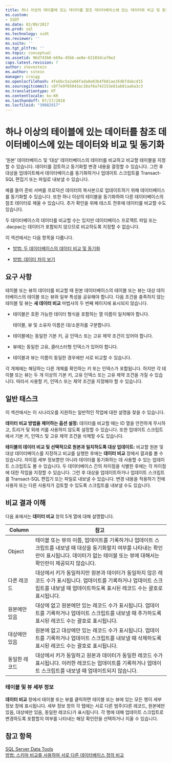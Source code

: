 ```yaml
---
title: 하나 이상의 테이블에 있는 데이터를 참조 데이터베이스에 있는 데이터와 비교 및 동기화 | Microsoft Docs
ms.custom:
- SSDT
ms.date: 02/09/2017
ms.prod: sql
ms.technology: ssdt
ms.reviewer: ''
ms.suite: ''
ms.tgt_pltfrm: ''
ms.topic: conceptual
ms.assetid: 96d743b0-b69a-45bb-ae0e-62103dca76e2
caps.latest.revision: 7
author: stevestein
ms.author: sstein
manager: craigg
ms.openlocfilehash: 4febbc5a2a66fada8e83b4fb81ae35d6fdabcd15
ms.sourcegitcommit: c8f7e9f05043ac10af8a742153e81ab81aa6a3c3
ms.translationtype: HT
ms.contentlocale: ko-KR
ms.lasthandoff: 07/17/2018
ms.locfileid: "39082917"
---
```

# <a name="compare-and-synchronize-data-in-one-or-more-tables-with-data-in-a-reference-database"></a>하나 이상의 테이블에 있는 데이터를 참조 데이터베이스에 있는 데이터와 비교 및 동기화
‘원본’ 데이터베이스 및 ‘대상’ 데이터베이스의 데이터를 비교하고 비교할 테이블을 지정할 수 있습니다. 데이터를 검토하고 동기화할 변경 내용을 결정할 수 있습니다. 그런 후 대상을 업데이트해서 데이터베이스를 동기화하거나 업데이트 스크립트를 Transact\-SQL 편집기 또는 파일로 내보낼 수 있습니다.  
  
예를 들어 준비 서버를 프로덕션 데이터의 복사본으로 업데이트하기 위해 데이터베이스를 동기화할 수 있습니다. 또한 하나 이상의 테이블을 동기화하여 다른 데이터베이스의 참조 데이터로 채울 수 있습니다. 추가 확인을 위해 테스트 전후에 데이터를 비교할 수도 있습니다.  
  
두 데이터베이스의 데이터를 비교할 수는 있지만 데이터베이스 프로젝트 파일 또는 .dacpac는 데이터가 포함되지 않으므로 비교하도록 지정할 수 없습니다.  
  
이 섹션에서는 다음 항목을 다룹니다.  
  
-   [방법: 두 데이터베이스의 데이터 비교 및 동기화](../ssdt/how-to-compare-and-synchronize-the-data-of-two-databases.md)  
  
-   [방법: 데이터 차이 보기](../ssdt/how-to-view-data-differences.md)  
  
## <a name="requirements"></a>요구 사항  
테이블 또는 뷰의 데이터를 비교할 때 원본 데이터베이스의 테이블 또는 뷰는 대상 데이터베이스의 테이블 또는 뷰와 일부 특성을 공유해야 합니다. 다음 조건을 충족하지 않는 테이블 및 뷰는 **새 데이터 비교** 마법사의 두 번째 페이지에 표시되지 않습니다.  
  
-   테이블은 호환 가능한 데이터 형식을 포함하는 열 이름이 일치해야 합니다.  
  
    테이블, 뷰 및 소유자 이름은 대/소문자를 구분합니다.  
  
-   테이블에는 동일한 기본 키, 공 인덱스 또는 고유 제약 조건이 있어야 합니다.  
  
-   뷰에는 동일한 고유, 클러스터형 인덱스가 있어야 합니다.  
  
-   테이블과 뷰는 이름이 동일한 경우에만 서로 비교할 수 있습니다.  
  
각 개체에는 해당하는 다른 개체를 확인하는 키 또는 인덱스가 포함됩니다. 하지만 각 테이블 또는 뷰는 두 개 이상의 기본 키, 고유 인덱스 또는 고유 제약 조건을 가질 수 있습니다. 따라서 사용할 키, 인덱스 또는 제약 조건을 지정해야 할 수 있습니다.  
  
## <a name="common-tasks"></a>일반 태스크  
이 섹션에서는 이 시나리오를 지원하는 일반적인 작업에 대한 설명을 찾을 수 있습니다.  
  
**데이터 비교 방법을 제어하는 옵션 설정:** 데이터를 비교할 때는 ID 열을 안전하게 무시하고, 트리거 및 외래 키를 사용하지 않도록 설정할 수 있습니다. 또한 업데이트 스크립트에서 기본 키, 인덱스 및 고유 제약 조건을 삭제할 수도 있습니다.  
  
**테이블의 데이터 비교 및 선택적으로 원본과 일치하도록 대상 업데이트:** 비교할 원본 및 대상 데이터베이스를 지정하고 비교를 실행한 후에는 **데이터 비교** 창에서 결과를 볼 수 있습니다. 차이점 세부 정보뿐만 아니라 데이터를 동기화하는 데 사용할 수 있는 업데이트 스크립트도 볼 수 있습니다. 두 데이터베이스 간의 차이점을 식별한 후에는 각 차이점에 대한 작업을 지정할 수 있습니다. 그런 후 대상을 업데이트하거나 업데이트 스크립트를 Transact\-SQL 편집기 또는 파일로 내보낼 수 있습니다. 변경 내용을 적용하기 전에 사용자 또는 다른 사용자가 검토할 수 있도록 스크립트를 내보낼 수도 있습니다.  
  
## <a name="UnderstandingDataCompareResults"></a>비교 결과 이해  
다음 표에서는 **데이터 비교** 창의 5개 열에 대해 설명합니다.  
  
|Column|참고|  
|----------|---------|  
|Object|테이블 또는 뷰의 이름, 업데이트를 기록하거나 업데이트 스크립트를 내보낼 때 대상을 동기화할지 여부를 나타내는 확인란이 표시됩니다. 데이터가 없는 테이블 또는 뷰에 대해서는 확인란이 제공되지 않습니다.|  
|다른 레코드|대상에서 키가 동일하지만 원본과 데이터가 동일하지 않은 레코드 수가 표시됩니다. 업데이트를 기록하거나 업데이트 스크립트를 내보낼 때 업데이트하도록 표시된 레코드 수는 괄호로 표시됩니다.|  
|원본에만 있음|대상에 없고 원본에만 있는 레코드 수가 표시됩니다. 업데이트를 기록하거나 업데이트 스크립트를 내보낼 때 추가하도록 표시된 레코드 수는 괄호로 표시됩니다.|  
|대상에만 있음|원본에 없고 대상에만 있는 레코드 수가 표시됩니다. 업데이트를 기록하거나 업데이트 스크립트를 내보낼 때 삭제하도록 표시된 레코드 수는 괄호로 표시됩니다.|  
|동일한 레코드|대상에서 키가 동일하고 원본과 데이터가 동일한 레코드 수가 표시됩니다. 이러한 레코드는 업데이트를 기록하거나 업데이트 스크립트를 내보낼 때 업데이트되지 않습니다.|  
  
### <a name="table-and-view-details"></a>테이블 및 뷰 세부 정보  
**데이터 비교** 창에서 테이블 또는 뷰를 클릭하면 테이블 또는 뷰에 있는 모든 행이 세부 정보 창에 표시됩니다. 세부 정보 창의 각 탭에는 서로 다른 범주(다른 레코드, 원본에만 있음, 대상에만 있음, 동일한 레코드)가 표시됩니다. 각 행에 대해 업데이트 스크립트로 변경하도록 포함할지 여부를 나타내는 해당 확인란을 선택하거나 지울 수 있습니다.  
  
## <a name="see-also"></a>참고 항목  
[SQL Server Data Tools](../ssdt/sql-server-data-tools.md)  
[방법: 스키마 비교를 사용하여 서로 다른 데이터베이스 정의 비교](../ssdt/how-to-use-schema-compare-to-compare-different-database-definitions.md)  
  
